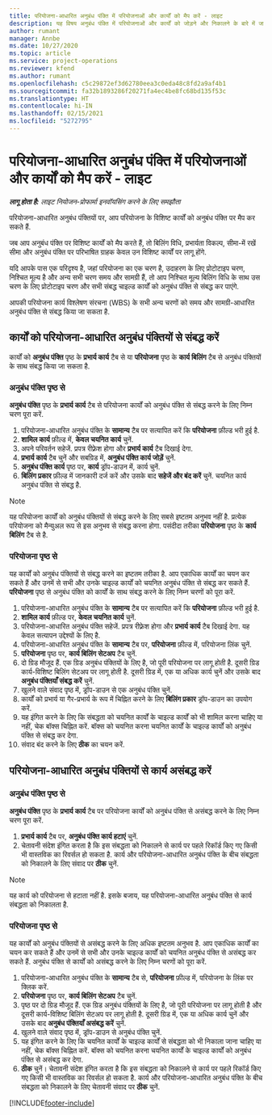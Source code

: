 ```yaml
---
title: परियोजना-आधारित अनुबंध पंक्ति में परियोजनाओं और कार्यों को मैप करें - लाइट
description: यह विषय अनुबंध पंक्ति में परियोजनाओं और कार्यों को जोड़ने और निकालने के बारे में जानकारी प्रदान करता है.
author: rumant
manager: Annbe
ms.date: 10/27/2020
ms.topic: article
ms.service: project-operations
ms.reviewer: kfend
ms.author: rumant
ms.openlocfilehash: c5c29872ef3d62780eea3c0eda48c8fd2a9af4b1
ms.sourcegitcommit: fa32b1893286f20271fa4ec4be8fc68bd135f53c
ms.translationtype: HT
ms.contentlocale: hi-IN
ms.lasthandoff: 02/15/2021
ms.locfileid: "5272795"
---
```

# <a name="map-projects-and-tasks-to-a-project-based-contract-line---lite"></a>परियोजना-आधारित अनुबंध पंक्ति में परियोजनाओं और कार्यों को मैप करें - लाइट

_**लागू होता है:** लाइट नियोजन-प्रोफार्मा इनवॉयसिंग करने के लिए समझौता_

परियोजना-आधारित अनुबंध पंक्तियों पर, आप परियोजना के विशिष्ट कार्यों को अनुबंध पंक्ति पर मैप कर सकते हैं.

जब आप अनुबंध पंक्ति पर विशिष्ट कार्यों को मैप करते हैं, तो बिलिंग विधि, प्रभार्यता विकल्प, सीमा-में रखें सीमा और अनुबंध पंक्ति पर परिभाषित ग्राहक केवल उन विशिष्ट कार्यों पर लागू होंगे.

यदि आपके पास एक परिदृश्य है, जहां परियोजना का एक चरण है, उदाहरण के लिए प्रोटोटाइप चरण, निश्चित मूल्य है और अन्य सभी चरण समय और सामग्री हैं, तो आप निश्चित मूल्य बिलिंग विधि के साथ उस चरण के लिए प्रोटोटाइप चरण और सभी संबद्ध चाइल्ड कार्यों को अनुबंध पंक्ति से संबद्ध कर पाएंगे.

आपकी परियोजना कार्य विश्लेषण संरचना (WBS) के सभी अन्य चरणों को समय और सामग्री-आधारित अनुबंध पंक्ति से संबद्ध किया जा सकता है.

## <a name="associate-tasks-to-project-based-contract-lines"></a>कार्यों को परियोजना-आधारित अनुबंध पंक्तियों से संबद्ध करें

कार्यों को **अनुबंध पंक्ति** पृष्ठ के **प्रभार्य कार्य** टैब से या **परियोजना** पृष्ठ के **कार्य बिलिंग** टैब से अनुबंध पंक्तियों के साथ संबद्ध किया जा सकता है.

### <a name="from-the-contract-line-page"></a>अनुबंध पंक्ति पृष्ठ से

**अनुबंध पंक्ति** पृष्ठ के **प्रभार्य कार्य** टैब से परियोजना कार्यों को अनुबंध पंक्ति से संबद्ध करने के लिए निम्न चरण पूरा करें.

1. परियोजना-आधारित अनुबंध पंक्ति के **सामान्य** टैब पर सत्यापित करें कि **परियोजना** फ़ील्ड भरी हुई है.
2. **शामिल कार्य** फ़ील्ड में, **केवल चयनित कार्य** चुनें.
3. अपने परिवर्तन सहेजें. प्रपत्र रीफ़्रेश होगा और **प्रभार्य कार्य** टैब दिखाई देगा.
4. **प्रभार्य कार्य** टैब चुनें और सबग्रिड में, **अनुबंध पंक्ति कार्य जोड़ें** चुनें.
5. **अनुबंध पंक्ति कार्य** पृष्ठ पर, **कार्य** ड्रॉप-डाउन में, कार्य चुनें. 
6. **बिलिंग प्रकार** फ़ील्ड में जानकारी दर्ज करें और उसके बाद **सहेजें और बंद करें** चुनें. चयनित कार्य अनुबंध पंक्ति से संबद्ध है.

> [!NOTE]
> यह परियोजना कार्यों को अनुबंध पंक्तियों से संबद्ध करने के लिए सबसे इष्टतम अनुभव नहीं है. प्रत्येक परियोजना को मैन्युअल रूप से इस अनुभव से संबद्ध करना होगा. पसंदीदा तरीका **परियोजना** पृष्ठ के **कार्य बिलिंग** टैब से है.

### <a name="from-the-project-page"></a>परियोजना पृष्ठ से

यह कार्यों को अनुबंध पंक्तियों से संबद्ध करने का इष्टतम तरीका है. आप एकाधिक कार्यों का चयन कर सकते हैं और उनमें से सभी और उनके चाइल्ड कार्यों को चयनित अनुबंध पंक्ति से संबद्ध कर सकते हैं. **परियोजना** पृष्ठ से अनुबंध पंक्ति को कार्यों के साथ संबद्ध करने के लिए निम्न चरणों को पूरा करें.

1. परियोजना-आधारित अनुबंध पंक्ति के **सामान्य** टैब पर सत्यापित करें कि **परियोजना** फ़ील्ड भरी हुई है.
2. **शामिल कार्य** फ़ील्ड पर, **केवल चयनित कार्य** चुनें.
3. परियोजना-आधारित अनुबंध पंक्ति सहेजें. प्रपत्र रीफ़्रेश होगा और **प्रभार्य कार्य** टैब दिखाई देगा. यह केवल सत्यापन उद्देश्यों के लिए है.
4. परियोजना-आधारित अनुबंध पंक्ति के **सामान्य** टैब पर, **परियोजना** फ़ील्ड में, परियोजना लिंक चुनें.
5. **परियोजना** पृष्ठ पर, **कार्य बिलिंग सेटअप** टैब चुनें.
6. दो ग्रिड मौजूद हैं. एक ग्रिड अनुबंध पंक्तियों के लिए है, जो पूरी परियोजना पर लागू होती है. दूसरी ग्रिड कार्य-विशिष्ट बिलिंग सेटअप पर लागू होती है. दूसरी ग्रिड में, एक या अधिक कार्य चुनें और उसके बाद **अनुबंध पंक्तियाँ संबद्ध करें** चुनें.
7. खुलने वाले संवाद पृष्ठ में, ड्रॉप-डाउन से एक अनुबंध पंक्ति चुनें.
8. कार्यों को प्रभार्य या गैर-प्रभार्य के रूप में चिह्नित करने के लिए **बिलिंग प्रकार** ड्रॉप-डाउन का उपयोग करें.
9. यह इंगित करने के लिए कि संबद्धता को चयनित कार्यों के चाइल्ड कार्यों को भी शामिल करना चाहिए या नहीं, चेक बॉक्स चिह्नित करें. बॉक्स को चयनित करना चयनित कार्यों के चाइल्ड कार्यों को अनुबंध पंक्ति से संबद्ध कर देगा.
10. संवाद बंद करने के लिए **ठीक** का चयन करें.

## <a name="unassociate-tasks-from-project-based-contract-lines"></a>परियोजना-आधारित अनुबंध पंक्तियों से कार्य असंबद्ध करें

### <a name="from-the-contract-line-page"></a>अनुबंध पंक्ति पृष्ठ से

**अनुबंध पंक्ति** पृष्ठ के **प्रभार्य कार्य** टैब पर परियोजना कार्यों को अनुबंध पंक्ति से असंबद्ध करने के लिए निम्न चरण पूरा करें.

1. **प्रभार्य कार्य** टैब पर, **अनुबंध पंक्ति कार्य हटाएं** चुनें.
2. चेतावनी संदेश इंगित करता है कि इस संबद्धता को निकालने से कार्य पर पहले रिकॉर्ड किए गए किसी भी वास्तविक का रिवर्सल हो सकता है. कार्य और परियोजना-आधारित अनुबंध पंक्ति के बीच संबद्धता को निकालने के लिए संवाद पर **ठीक** चुनें. 

> [!NOTE]
> यह कार्य को परियोजना से हटाता नहीं है. इसके बजाय, यह परियोजना-आधारित अनुबंध पंक्ति से कार्य संबद्धता को निकालता है.

### <a name="from-the-project-page"></a>परियोजना पृष्ठ से

यह कार्यों को अनुबंध पंक्तियों से असंबद्ध करने के लिए अधिक इष्टतम अनुभव है. आप एकाधिक कार्यों का चयन कर सकते हैं और उनमें से सभी और उनके चाइल्ड कार्यों को चयनित अनुबंध पंक्ति से असंबद्ध कर सकते हैं. अनुबंध पंक्ति से कार्यों को असंबद्ध करने के लिए निम्न चरणों को पूरा करें.

1. परियोजना-आधारित अनुबंध पंक्ति के **सामान्य** टैब से, **परियोजना** फ़ील्ड में, परियोजना के लिंक पर क्लिक करें.
2. **परियोजना** पृष्ठ पर, **कार्य बिलिंग सेटअप** टैब चुनें.
3. पृष्ठ पर दो ग्रिड मौजूद हैं. एक ग्रिड अनुबंध पंक्तियों के लिए है, जो पूरी परियोजना पर लागू होती है और दूसरी कार्य-विशिष्ट बिलिंग सेटअप पर लागू होती है. दूसरी ग्रिड में, एक या अधिक कार्य चुनें और उसके बाद **अनुबंध पंक्तियाँ असंबद्ध करें** चुनें.
4. खुलने वाले संवाद पृष्ठ में, ड्रॉप-डाउन से अनुबंध पंक्ति चुनें.
5. यह इंगित करने के लिए कि चयनित कार्यों के चाइल्ड कार्यों से संबद्धता को भी निकाला जाना चाहिए या नहीं, चेक बॉक्स चिह्नित करें. बॉक्स को चयनित करना चयनित कार्यों के चाइल्ड कार्यों को अनुबंध पंक्ति से असंबद्ध कर देगा.
6. **ठीक** चुनें। चेतावनी संदेश इंगित करता है कि इस संबद्धता को निकालने से कार्य पर पहले रिकॉर्ड किए गए किसी भी वास्तविक का रिवर्सल हो सकता है. कार्य और परियोजना-आधारित अनुबंध पंक्ति के बीच संबद्धता को निकालने के लिए चेतावनी संवाद पर **ठीक** चुनें.


[!INCLUDE[footer-include](../../includes/footer-banner.md)]